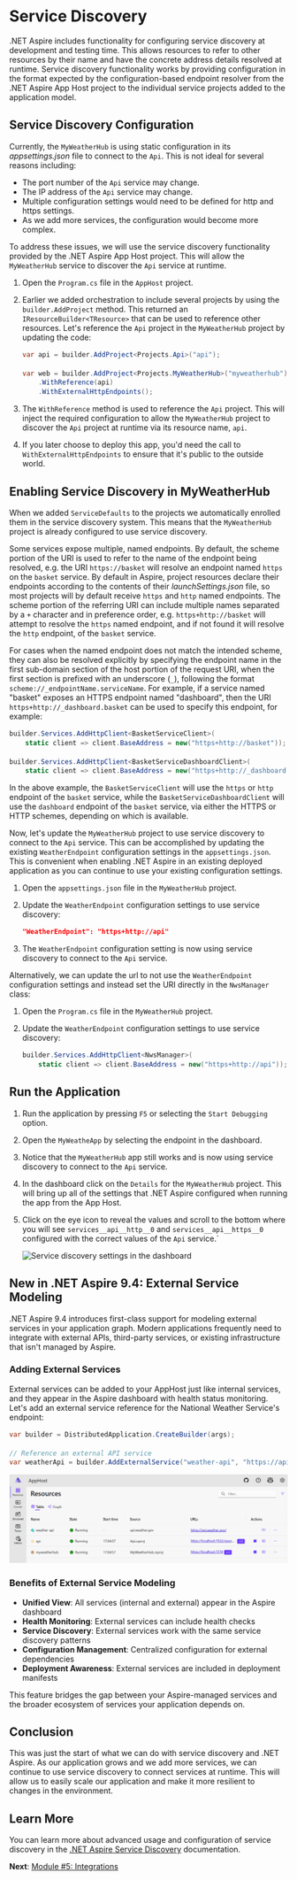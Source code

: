 # Service Discovery

.NET Aspire includes functionality for configuring service discovery at development and testing time. This allows resources to refer to other resources by their name and have the concrete address details resolved at runtime. Service discovery functionality works by providing configuration in the format expected by the configuration-based endpoint resolver from the .NET Aspire App Host project to the individual service projects added to the application model.

## Service Discovery Configuration

Currently, the `MyWeatherHub` is using static configuration in its *appsettings.json* file to connect to the `Api`. This is not ideal for several reasons including:

- The port number of the `Api` service may change.
- The IP address of the `Api` service may change.
- Multiple configuration settings would need to be defined for http and https settings.
- As we add more services, the configuration would become more complex.

To address these issues, we will use the service discovery functionality provided by the .NET Aspire App Host project. This will allow the `MyWeatherHub` service to discover the `Api` service at runtime.

1. Open the `Program.cs` file in the `AppHost` project.
1. Earlier we added orchestration to include several projects by using the `builder.AddProject` method. This returned an `IResourceBuilder<TResource>` that can be used to reference other resources. Let's reference the `Api` project in the `MyWeatherHub` project by updating the code:

    ```csharp
    var api = builder.AddProject<Projects.Api>("api");

    var web = builder.AddProject<Projects.MyWeatherHub>("myweatherhub")
        .WithReference(api)
        .WithExternalHttpEndpoints();
    ```

1. The `WithReference` method is used to reference the `Api` project. This will inject the required configuration to allow the `MyWeatherHub` project to discover the `Api` project at runtime via its resource name, `api`.
1. If you later choose to deploy this app, you'd need the call to `WithExternalHttpEndpoints` to ensure that it's public to the outside world.

## Enabling Service Discovery in MyWeatherHub

When we added `ServiceDefaults` to the projects we automatically enrolled them in the service discovery system. This means that the `MyWeatherHub` project is already configured to use service discovery.

Some services expose multiple, named endpoints. By default, the scheme portion of the URI is used to refer to the name of the endpoint being resolved, e.g. the URI `https://basket` will resolve an endpoint named `https` on the `basket` service. By default in Aspire, project resources declare their endpoints according to the contents of their *launchSettings.json* file, so most projects will by default receive `https` and `http` named endpoints. The scheme portion of the referring URI can include multiple names separated by a `+` character and in preference order, e.g. `https+http://basket` will attempt to resolve the `https` named endpoint, and if not found it will resolve the `http` endpoint, of the `basket` service.

For cases when the named endpoint does not match the intended scheme, they can also be resolved explicitly by specifying the endpoint name in the first sub-domain section of the host portion of the request URI, when the first section is prefixed with an underscore (`_`), following the format `scheme://_endpointName.serviceName`. For example, if a service named "basket" exposes an HTTPS endpoint named "dashboard", then the URI `https+http://_dashboard.basket` can be used to specify this endpoint, for example:

```csharp
builder.Services.AddHttpClient<BasketServiceClient>(
    static client => client.BaseAddress = new("https+http://basket"));

builder.Services.AddHttpClient<BasketServiceDashboardClient>(
    static client => client.BaseAddress = new("https+http://_dashboard.basket"));
```

In the above example, the `BasketServiceClient` will use the `https` or `http` endpoint of the `basket` service, while the `BasketServiceDashboardClient` will use the `dashboard` endpoint of the `basket` service, via either the HTTPS or HTTP schemes, depending on which is available.

Now, let's update the `MyWeatherHub` project to use service discovery to connect to the `Api` service. This can be accomplished by updating the existing `WeatherEndpoint` configuration settings in the `appsettings.json`. This is convenient when enabling .NET Aspire in an existing deployed application as you can continue to use your existing configuration settings.

1. Open the `appsettings.json` file in the `MyWeatherHub` project.

1. Update the `WeatherEndpoint` configuration settings to use service discovery:

    ```json
    "WeatherEndpoint": "https+http://api"
    ```

1. The `WeatherEndpoint` configuration setting is now using service discovery to connect to the `Api` service.

Alternatively, we can update the url to not use the `WeatherEndpoint` configuration settings and instead set the URI directly in the `NwsManager` class:

1. Open the `Program.cs` file in the `MyWeatherHub` project.
1. Update the `WeatherEndpoint` configuration settings to use service discovery:

    ```csharp
    builder.Services.AddHttpClient<NwsManager>(
        static client => client.BaseAddress = new("https+http://api"));
    ```

## Run the Application

1. Run the application by pressing `F5` or selecting the `Start Debugging` option.
1. Open the `MyWeatheApp` by selecting the endpoint in the dashboard.
1. Notice that the `MyWeatherHub` app still works and is now using service discovery to connect to the `Api` service.
1. In the dashboard click on the `Details` for the `MyWeatherHub` project. This will bring up all of the settings that .NET Aspire configured when running the app from the App Host.
1. Click on the eye icon to reveal the values and scroll to the bottom where you will see `services__api__http__0` and `services__api__https__0` configured with the correct values of the `Api` service.`

    ![Service discovery settings in the dashboard](media/dashboard-servicediscovery.png)

## New in .NET Aspire 9.4: External Service Modeling

.NET Aspire 9.4 introduces first-class support for modeling external services in your application graph. Modern applications frequently need to integrate with external APIs, third-party services, or existing infrastructure that isn't managed by Aspire.

### Adding External Services

External services can be added to your AppHost just like internal services, and they appear in the Aspire dashboard with health status monitoring.  Let's add an external service reference for the National Weather Service's endpoint:

```csharp
var builder = DistributedApplication.CreateBuilder(args);

// Reference an external API service
var weatherApi = builder.AddExternalService("weather-api", "https://api.weather.gov");

```

![Dashboard with the additional external resource](media/external-service-resource.png)

### Benefits of External Service Modeling

- **Unified View**: All services (internal and external) appear in the Aspire dashboard
- **Health Monitoring**: External services can include health checks
- **Service Discovery**: External services work with the same service discovery patterns
- **Configuration Management**: Centralized configuration for external dependencies
- **Deployment Awareness**: External services are included in deployment manifests

This feature bridges the gap between your Aspire-managed services and the broader ecosystem of services your application depends on.

## Conclusion

This was just the start of what we can do with service discovery and .NET Aspire. As our application grows and we add more services, we can continue to use service discovery to connect services at runtime. This will allow us to easily scale our application and make it more resilient to changes in the environment.

## Learn More

You can learn more about advanced usage and configuration of service discovery in the [.NET Aspire Service Discovery](https://learn.microsoft.com/dotnet/aspire/service-discovery/overview) documentation.

**Next**: [Module #5: Integrations](./5-integrations.md)
